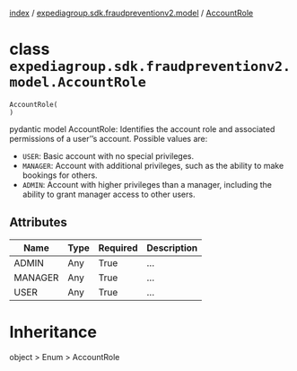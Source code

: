 [index](index.md) /
[expediagroup.sdk.fraudpreventionv2.model](expediagroup.sdk.fraudpreventionv2.model.md)
/ [AccountRole](AccountRole.md)

# class `expediagroup.sdk.fraudpreventionv2.model.AccountRole`

```
AccountRole(
)
```

pydantic model AccountRole: Identifies the account role and associated
permissions of a user’’s account. Possible values are:

- `USER`: Basic account with no special privileges.
- `MANAGER`: Account with additional privileges, such as the ability
  to make bookings for others.
- `ADMIN`: Account with higher privileges than a manager, including
  the ability to grant manager access to other users.

## Attributes

| Name    | Type | Required | Description |
| ------- | ---- | -------- | ----------- |
| ADMIN   | Any  | True     | …           |
| MANAGER | Any  | True     | …           |
| USER    | Any  | True     | …           |

# Inheritance

object > Enum > AccountRole
